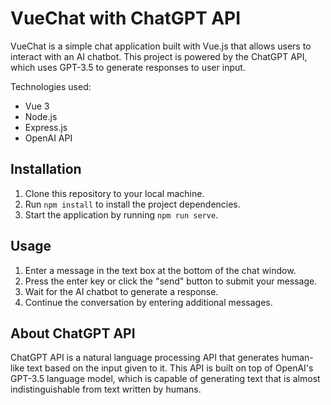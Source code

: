 # VueChat with ChatGPT API

VueChat is a simple chat application built with Vue.js that allows users to interact with an AI chatbot. This project is powered by the ChatGPT API, which uses GPT-3.5 to generate responses to user input.

Technologies used:
- Vue 3
- Node.js
- Express.js
- OpenAI API

## Installation

1. Clone this repository to your local machine.
2. Run `npm install` to install the project dependencies.
3. Start the application by running `npm run serve`.

## Usage

1. Enter a message in the text box at the bottom of the chat window.
2. Press the enter key or click the "send" button to submit your message.
3. Wait for the AI chatbot to generate a response.
4. Continue the conversation by entering additional messages.

## About ChatGPT API

ChatGPT API is a natural language processing API that generates human-like text based on the input given to it. This API is built on top of OpenAI's GPT-3.5 language model, which is capable of generating text that is almost indistinguishable from text written by humans.
